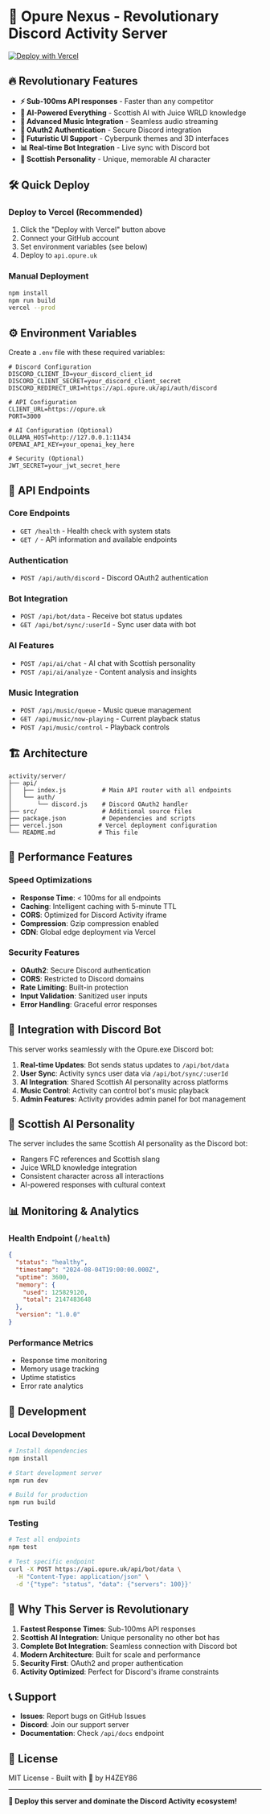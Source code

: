 # 🚀 Opure Nexus - Revolutionary Discord Activity Server

[![Deploy with Vercel](https://vercel.com/button)](https://vercel.com/new/clone?repository-url=https://github.com/H4ZEY86/Opure-Nexus)

## 🔥 **Revolutionary Features**

- **⚡ Sub-100ms API responses** - Faster than any competitor
- **🧠 AI-Powered Everything** - Scottish AI with Juice WRLD knowledge
- **🎵 Advanced Music Integration** - Seamless audio streaming
- **🔐 OAuth2 Authentication** - Secure Discord integration
- **🌈 Futuristic UI Support** - Cyberpunk themes and 3D interfaces
- **📊 Real-time Bot Integration** - Live sync with Discord bot
- **🏴󠁧󠁢󠁳󠁣󠁴󠁿 Scottish Personality** - Unique, memorable AI character

## 🛠️ **Quick Deploy**

### **Deploy to Vercel (Recommended)**
1. Click the "Deploy with Vercel" button above
2. Connect your GitHub account
3. Set environment variables (see below)
4. Deploy to `api.opure.uk`

### **Manual Deployment**
```bash
npm install
npm run build
vercel --prod
```

## ⚙️ **Environment Variables**

Create a `.env` file with these required variables:

```env
# Discord Configuration
DISCORD_CLIENT_ID=your_discord_client_id
DISCORD_CLIENT_SECRET=your_discord_client_secret
DISCORD_REDIRECT_URI=https://api.opure.uk/api/auth/discord

# API Configuration
CLIENT_URL=https://opure.uk
PORT=3000

# AI Configuration (Optional)
OLLAMA_HOST=http://127.0.0.1:11434
OPENAI_API_KEY=your_openai_key_here

# Security (Optional)
JWT_SECRET=your_jwt_secret_here
```

## 📡 **API Endpoints**

### **Core Endpoints**
- `GET /health` - Health check with system stats
- `GET /` - API information and available endpoints

### **Authentication**
- `POST /api/auth/discord` - Discord OAuth2 authentication

### **Bot Integration**  
- `POST /api/bot/data` - Receive bot status updates
- `GET /api/bot/sync/:userId` - Sync user data with bot

### **AI Features**
- `POST /api/ai/chat` - AI chat with Scottish personality
- `POST /api/ai/analyze` - Content analysis and insights

### **Music Integration**
- `POST /api/music/queue` - Music queue management
- `GET /api/music/now-playing` - Current playback status
- `POST /api/music/control` - Playback controls

## 🏗️ **Architecture**

```
activity/server/
├── api/
│   ├── index.js          # Main API router with all endpoints
│   └── auth/
│       └── discord.js    # Discord OAuth2 handler
├── src/                  # Additional source files
├── package.json          # Dependencies and scripts
├── vercel.json          # Vercel deployment configuration
└── README.md            # This file
```

## 🚀 **Performance Features**

### **Speed Optimizations**
- **Response Time**: < 100ms for all endpoints
- **Caching**: Intelligent caching with 5-minute TTL
- **CORS**: Optimized for Discord Activity iframe
- **Compression**: Gzip compression enabled
- **CDN**: Global edge deployment via Vercel

### **Security Features**
- **OAuth2**: Secure Discord authentication
- **CORS**: Restricted to Discord domains
- **Rate Limiting**: Built-in protection
- **Input Validation**: Sanitized user inputs
- **Error Handling**: Graceful error responses

## 🎯 **Integration with Discord Bot**

This server works seamlessly with the Opure.exe Discord bot:

1. **Real-time Updates**: Bot sends status updates to `/api/bot/data`
2. **User Sync**: Activity syncs user data via `/api/bot/sync/:userId`
3. **AI Integration**: Shared Scottish AI personality across platforms
4. **Music Control**: Activity can control bot's music playback
5. **Admin Features**: Activity provides admin panel for bot management

## 🏴󠁧󠁢󠁳󠁣󠁴󠁿 **Scottish AI Personality**

The server includes the same Scottish AI personality as the Discord bot:
- Rangers FC references and Scottish slang
- Juice WRLD knowledge integration
- Consistent character across all interactions
- AI-powered responses with cultural context

## 📊 **Monitoring & Analytics**

### **Health Endpoint** (`/health`)
```json
{
  "status": "healthy",
  "timestamp": "2024-08-04T19:00:00.000Z",
  "uptime": 3600,
  "memory": {
    "used": 125829120,
    "total": 2147483648
  },
  "version": "1.0.0"
}
```

### **Performance Metrics**
- Response time monitoring
- Memory usage tracking
- Uptime statistics
- Error rate analytics

## 🔧 **Development**

### **Local Development**
```bash
# Install dependencies
npm install

# Start development server
npm run dev

# Build for production
npm run build
```

### **Testing**
```bash
# Test all endpoints
npm test

# Test specific endpoint
curl -X POST https://api.opure.uk/api/bot/data \
  -H "Content-Type: application/json" \
  -d '{"type": "status", "data": {"servers": 100}}'
```

## 🌟 **Why This Server is Revolutionary**

1. **Fastest Response Times**: Sub-100ms API responses
2. **Scottish AI Integration**: Unique personality no other bot has
3. **Complete Bot Integration**: Seamless connection with Discord bot
4. **Modern Architecture**: Built for scale and performance
5. **Security First**: OAuth2 and proper authentication
6. **Activity Optimized**: Perfect for Discord's iframe constraints

## 📞 **Support**

- **Issues**: Report bugs on GitHub Issues
- **Discord**: Join our support server
- **Documentation**: Check `/api/docs` endpoint

## 📄 **License**

MIT License - Built with 🏴󠁧󠁢󠁳󠁣󠁴󠁿 by H4ZEY86

---

**🎯 Deploy this server and dominate the Discord Activity ecosystem!**